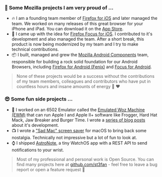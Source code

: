 ### 🦊 Some Mozilla projects I am very proud of ...

- 🔥 I am a founding team member of [Firefox for iOS](https://github.com/mozilla-mobile/firefox-ios) and later managed the team. We worked on many releases of this great browser for your iPhone and iPad. You can download it on the [App Store](https://apps.apple.com/ca/app/firefox-private-safe-browser/id989804926).
- 🤫 I came up with the idea for [Firefox Focus for iOS](https://github.com/mozilla-mobile/focus-ios). I contributed to it's development and also managed the team. After a short break, this product is now being modernized by my team and I try to make technical contributions.
- 📦 I built, managed and grew the [Mozilla Android Components](https://github.com/mozilla-mobile/android-components) team, responsible for building a rock solid foundation for our Android Browsers, including [Firefox for Android (Fenix)](https://github.com/mozilla-mobile/fenix) and [Focus for Android](https://github.com/mozilla-mobile/focus-android).

> None of these projects would be a success without the contributions of my team members, colleagues and contributors who have put in countless hours and insane amounts of energy 🦊 ❤️

### 😎 Some fun side projects ...

- 🍎 I worked on an 6502 Emulator called the [Emulated Woz Machine (EWM)](https://github.com/st3fan/ewm) that can run Apple I and Apple II+ software like Frogger, Hard Hat Mack, Jaw Breaker and Burger Time. I wrote a [series of blog posts](https://stefan.arentz.ca/posts/) about it's development.
- 📺 I wrote a ["Sad Mac" screen saver](https://stefan.arentz.ca/posts/2018-09-21-sadmac/) for macOS to bring back some nostalgia. Technically not impressive but a lot of fun to look at.
- ⌚️ I shipped [AstroNote](https://astronote.app), a tiny WatchOS app with a REST API to send notifications to your wrist.

> Most of my professional and personal work is Open Source. You can find many projects here at [github.com/st3fan](https://github.com/st3fan) - feel free to leave a bug report or open a feature request 🙏
